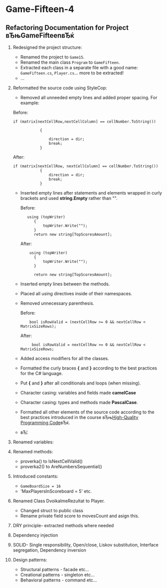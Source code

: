 # Game-Fifteen-4
Refactoring Documentation for Project вЂњGameFifteenвЂќ                                                                                                                         
------------------------------------------------------

1.  Redesigned the project structure: 
	-   Renamed the project to `Game15`.
	-   Renamed the main class `Program` to `GameFifteen`.
	-   Extracted each class in a separate file with a good name: `GameFifteen.cs`, `Player.cs`... more to be extracted!
	- ...
2.  Reformatted the source code using StyleCop:

	-   Removed all unneeded empty lines and added proper spacing. For example:
	
	Before:
	
	    if (matrix[nextCellRow,nextCellColumn] == cellNumber.ToString())
                    
                    {
                    
                        direction = dir;
                        break;
                    }
		
	After:

	    if (matrix[nextCellRow, nextCellColumn] == cellNumber.ToString())
                    {
                        direction = dir;
                        break;
                    }
    - Inserted empty lines after statements and elements wrapped in curly brackets and used **string.Empty** rather than "".
    
    	Before:
	
		     using (topWriter)
                {
                    topWriter.Write("");
                }
                return new string[TopScoresAmount];
                    
         After:
         
              using (topWriter)
                {
                    topWriter.Write("");
                }
                
                return new string[TopScoresAmount];
                
	- Inserted empty lines between the methods.
    - Placed all using directives inside of their namespaces.
    - Removed unnecessary parenthesis.
       
    	Before:
	
		      bool isRowValid = (nextCellRow >= 0 && nextCellRow < MatrixSizeRows);
         After:
         
               bool isRowValid = nextCellRow >= 0 && nextCellRow < MatrixSizeRows;
                
    -  Added access modifiers for all the classes.
	-   Formatted the curly braces **{** and **}** according to the best practices for the C\# language.
	-   Put **{** and **}** after all conditionals and loops (when missing).
	-   Character casing: variables and fields made **camelCase**
     - Character casing: types and methods made **PascalCase**.
	-   Formatted all other elements of the source code according to the best practices introduced in the course вЂњ[High-Quality Programming Code](http://telerikacademy.com/Courses/Courses/Details/244)вЂќ.
	-   вЂ¦
3.  Renamed variables:
4. Renamed methods:
    -   proverka() to IsNextCellValid()
    -   proverka2() to AreNumbersSequential()
4.  Introduced constants:
	-   `GameBoardSize = 16`
	-    'MaxPlayersInScoreboard = 5' etc.
5. Renamed Class DvoikaImeRezultat to Player.
     - Changed struct to public class
     - Rename private field score to movesCount and asign this.
6. DRY principle- extracted methods where needed
7. Dependency injection
8. SOLID- Single responsibility, Open/close, Liskov substitution, Interface segregation, Dependency inversion
7. Design patterns:
   - Structural patterns - facade etc...
   - Creational patterns - singleton etc...
   - Behavioral patterns - command etc...
